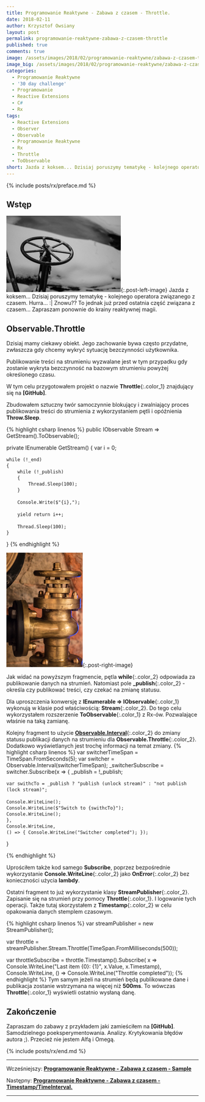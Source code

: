 ```yaml
---
title: Programowanie Reaktywne - Zabawa z czasem - Throttle.
date: 2018-02-11
author: Krzysztof Owsiany
layout: post
permalink: programowanie-reaktywne-zabawa-z-czasem-throttle
published: true
comments: true        
image: /assets/images/2018/02/programowanie-reaktywne/zabawa-z-czasem-throttle/post.jpg
image_big: /assets/images/2018/02/programowanie-reaktywne/zabawa-z-czasem-throttle/post-big.jpg
categories:
  - Programowanie Reaktywne
  - '30 day challenge'
  - Programowanie
  - Reactive Extensions
  - C#
  - Rx
tags:
  - Reactive Extensions
  - Observer
  - Observable
  - Programowanie Reaktywne
  - Rx
  - Throttle
  - ToObservable
short: Jazda z koksem... Dzisiaj poruszymy tematykę - kolejnego operatora związanego z czasem. Hurra... Znowu. To jednak już przed ostatnia część związana z czasem... Zapraszam ponownie do krainy reaktywnej magii.
---
```

{% include posts/rx/preface.md %}

## Wstęp
[![Reactive Extensions - Throttle][post]][post-big]{:.post-left-image}
Jazda z koksem... Dzisiaj poruszymy tematykę - kolejnego operatora związanego z czasem. Hurra... :| Znowu?? To jednak już przed ostatnia część związana z czasem... Zapraszam ponownie do krainy reaktywnej magii.

## Observable.Throttle
Dzisiaj mamy ciekawy obiekt. Jego zachowanie bywa często przydatne, zwłaszcza gdy chcemy wykryć sytuację bezczynności użytkownika. 

Publikowanie treści na strumieniu wyzwalane jest w tym przypadku gdy zostanie wykryta bezczynność na bazowym strumieniu powyżej określonego czasu.

W tym celu przygotowałem projekt o nazwie **Throttle**{:.color_1} znajdujący się na **[GitHub]**.

Zbudowałem sztuczny twór samoczynnie blokujący i zwalniający proces publikowania treści do strumienia z wykorzystaniem pętli i opóźnienia **Throw.Sleep**.

{% highlight csharp linenos %}
public IObservable<int> Stream => GetStream().ToObservable();

private IEnumerable<int> GetStream()
{
	var i = 0;

	while (!_end)
	{
		while (!_publish)
		{
			Thread.Sleep(100);
		}

		Console.Write($"{i},");

		yield return i++;

		Thread.Sleep(100);
	}
}
{% endhighlight %}

[![Reactive Extensions - Throttle][image1]][image1-big]{:.post-right-image}

Jak widać na powyższym fragmencie, pętla **while**{:.color_2} odpowiada za publikowanie danych na strumień. Natomiast pole **_publish**{:.color_2} - określa czy publikować treści, czy czekać na zmianę statusu.

Dla uproszczenia konwersję z **IEnumerable => IObservable**{:.color_1} wykonują w klasie pod właściwością: **Stream**{:.color_2}.
Do tego celu wykorzystałem rozszerzenie **ToObservable**{:.color_1} z Rx-ów. Pozwalające właśnie na taką zamianę.

Kolejny fragment to użycie **[Observable.Interval]**{:.color_2} do zmiany statusu publikacji danych na strumieniu dla **Observable.Throttle**{:.color_2}. Dodatkowo wyświetlanych jest trochę informacji na temat zmiany. 
{% highlight csharp linenos %}
var switcherTimeSpan = TimeSpan.FromSeconds(5);
var switcher = Observable.Interval(switcherTimeSpan);
_switcherSubscribe = switcher.Subscribe(x =>
	{
	_publish = !_publish;

	var swithcTo = _publish ? "publish (unlock stream)" : "not publish (lock stream)";

	Console.WriteLine();
	Console.WriteLine($"Switch to {swithcTo}");
	Console.WriteLine();
	},
	Console.WriteLine,
	() => { Console.WriteLine("Switcher completed"); });
}

{% endhighlight %}

Uprościłem także kod samego **Subscribe**, poprzez bezpośrednie wykorzystanie **Console.WriteLine**{:.color_2} jako **OnError**{:.color_2} bez konieczności użycia **lambdy**.

Ostatni fragment to już wykorzystanie klasy **StreamPublisher**{:.color_2}. Zapisanie się na strumień przy pomocy **Throttle**{:.color_1}. I logowanie tych operacji. Także tutaj skorzystałem z **Timestamp**{:.color_2} w celu opakowania danych stemplem czasowym.

{% highlight csharp linenos %}
var streamPublisher = new StreamPublisher();

var throttle = streamPublisher.Stream.Throttle(TimeSpan.FromMilliseconds(500));

var throttleSubscribe = throttle.Timestamp().Subscribe(
	x => Console.WriteLine("Last item {0}: {1}", x.Value, x.Timestamp),
	Console.WriteLine,
	() => Console.WriteLine("Throttle completed"));
{% endhighlight %}
Tym samym jeżeli na strumień będą publikowane dane i publikacja zostanie wstrzymana na więcej niż **500ms**. To wówczas **Throttle**{:.color_1} wyświetli ostatnio wysłaną danę.

## Zakończenie
Zapraszam do zabawy z przykładem jaki zamieściłem na **[GitHub]**. Samodzielnego poeksperymentowania. Analizy. Krytykowania błędów autora ;). Przecież nie jestem Alfą i Omegą.

{% include posts/rx/end.md %}

------
Wcześniejszy: **[Programowanie Reaktywne - Zabawa z czasem - Sample][previous]**

Następny: **[Programowanie Reaktywne - Zabawa z czasem - Timestamp/TimeInterval.][next]**

------
[previous]: {{site.url}}/programowanie-reaktywne-zabawa-z-czasem-sample
[next]: {{site.url}}/programowanie-reaktywne-zabawa-z-czasem-timestamp-and-timeinterval

[post]: /assets/images/2018/02/programowanie-reaktywne/zabawa-z-czasem-throttle/post.jpg
[post-big]: /assets/images/2018/02/programowanie-reaktywne/zabawa-z-czasem-throttle/post-big.jpg

[image1]: /assets/images/2018/02/programowanie-reaktywne/zabawa-z-czasem-throttle/image1.jpg
[image1-big]: /assets/images/2018/02/programowanie-reaktywne/zabawa-z-czasem-throttle/image1-big.jpg

[Observable.Interval]: {{site.url}}/programowanie-reaktywne-zabawa-z-czasem-interval